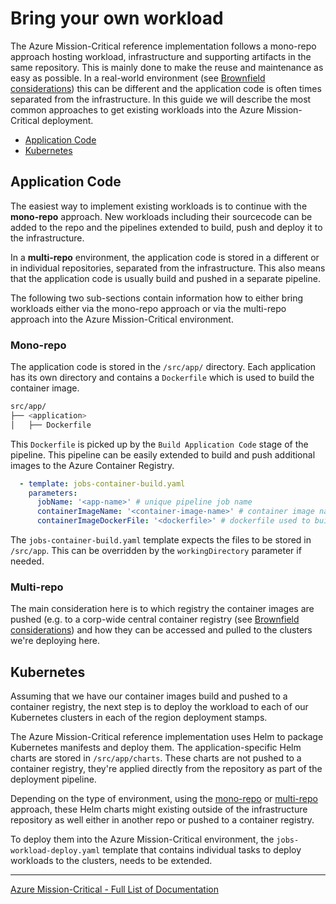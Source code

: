# Bring your own workload

The Azure Mission-Critical reference implementation follows a mono-repo approach hosting workload, infrastructure and supporting artifacts in the same repository. This is mainly done to make the reuse and maintenance as easy as possible. In a real-world environment (see [Brownfield considerations](./Brownfield-Considerations.md)) this can be different and the application code is often times separated from the infrastructure. In this guide we will describe the most common approaches to get existing workloads into the Azure Mission-Critical deployment.

* [Application Code](#application-code)
* [Kubernetes](#kubernetes)

## Application Code

The easiest way to implement existing workloads is to continue with the **mono-repo** approach. New workloads including their sourcecode can be added to the repo and the pipelines extended to build, push and deploy it to the infrastructure.

In a **multi-repo** environment, the application code is stored in a different or in individual repositories, separated from the infrastructure. This also means that the application code is usually build and pushed in a separate pipeline.

The following two sub-sections contain information how to either bring workloads either via the mono-repo approach or via the multi-repo approach into the Azure Mission-Critical environment.

### Mono-repo

The application code is stored in the `/src/app/` directory. Each application has its own directory and contains a `Dockerfile` which is used to build the container image.

```bash
src/app/
├── <application>
│   ├── Dockerfile
```

This `Dockerfile` is picked up by the `Build Application Code` stage of the pipeline. This pipeline can be easily extended to build and push additional images to the Azure Container Registry.

```yaml
  - template: jobs-container-build.yaml
    parameters:
      jobName: '<app-name>' # unique pipeline job name
      containerImageName: '<container-image-name>' # container image name
      containerImageDockerFile: '<dockerfile>' # dockerfile used to build the container image
```

The `jobs-container-build.yaml` template expects the files to be stored in `/src/app`. This can be overridden by the `workingDirectory` parameter if needed.

### Multi-repo

The main consideration here is to which registry the container images are pushed (e.g. to a corp-wide central container registry (see [Brownfield considerations](./Brownfield-Considerations.md)) and how they can be accessed and pulled to the clusters we're deploying here.

## Kubernetes

Assuming that we have our container images build and pushed to a container registry, the next step is to deploy the workload to each of our Kubernetes clusters in each of the region deployment stamps.

The Azure Mission-Critical reference implementation uses Helm to package Kubernetes manifests and deploy them. The application-specific Helm charts are stored in `/src/app/charts`. These charts are not pushed to a container registry, they're applied directly from the repository as part of the deployment pipeline.

Depending on the type of environment, using the [mono-repo](#mono-repo) or [multi-repo](#multi-repo) approach, these Helm charts might existing outside of the infrastructure repository as well either in another repo or pushed to a container registry.

To deploy them into the Azure Mission-Critical environment, the `jobs-workload-deploy.yaml` template that contains individual tasks to deploy workloads to the clusters, needs to be extended.

---

[Azure Mission-Critical - Full List of Documentation](/docs/README.md)
